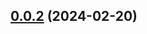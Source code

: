## [0.0.2](https://github.com/corrugatedgames/spellwriters/compare/v0.0.1...v0.0.2) (2024-02-20)



